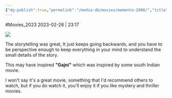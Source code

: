 ```yaml
---
{"dg-publish":true,"permalink":"/media-db/movies/memento-2000/","title":"Memento","tags":["mediaDB/tv/movie"],"noteIcon":""}
---
```


#Movies_2023 
2023-02-28 | 23:17

<img src="https://m.media-amazon.com/images/M/MV5BZTcyNjk1MjgtOWI3Mi00YzQwLWI5MTktMzY4ZmI2NDAyNzYzXkEyXkFqcGdeQXVyNjU0OTQ0OTY@._V1_SX300.jpg">

The storytelling was great, It just keeps going backwards, and you have to be perspective enough to keep everything in your mind to understand the small details of the story.

This may have inspired __"Gajni"__ which was inspired by some south Indian movie.

I won't say it's a great movie, something that I'd recommend others to watch, but if you do watch it, you'll enjoy it if you like mystery and thriller movies.